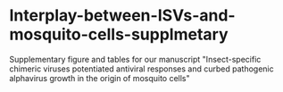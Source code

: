 # Interplay-between-ISVs-and-mosquito-cells-supplmetary
Supplementary figure and tables for our manuscript "Insect-specific chimeric viruses potentiated antiviral responses and curbed pathogenic alphavirus growth in the origin of mosquito cells" 
